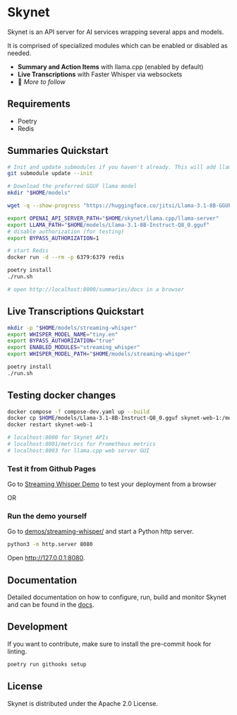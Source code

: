 # Skynet

Skynet is an API server for AI services wrapping several apps and models.

It is comprised of specialized modules which can be enabled or disabled as needed.

- **Summary and Action Items** with llama.cpp (enabled by default)
- **Live Transcriptions** with Faster Whisper via websockets
- 🚧 _More to follow_

## Requirements

- Poetry
- Redis

## Summaries Quickstart

```bash
# Init and update submodules if you haven't already. This will add llama.cpp which provides the OpenAI api server
git submodule update --init

# Download the preferred GGUF llama model
mkdir "$HOME/models"

wget -q --show-progress "https://huggingface.co/jitsi/Llama-3.1-8B-GGUF/blob/main/Llama-3.1-8B-Instruct-Q8_0.gguf?download=true" -O "$HOME/models/Llama-3.1-8B-Instruct-Q8_0.gguf"

export OPENAI_API_SERVER_PATH="$HOME/skynet/llama.cpp/llama-server"
export LLAMA_PATH="$HOME/models/Llama-3.1-8B-Instruct-Q8_0.gguf"
# disable authorization (for testing)
export BYPASS_AUTHORIZATION=1

# start Redis
docker run -d --rm -p 6379:6379 redis 

poetry install
./run.sh

# open http://localhost:8000/summaries/docs in a browser
```

## Live Transcriptions Quickstart

```bash
mkdir -p "$HOME/models/streaming-whisper"
export WHISPER_MODEL_NAME="tiny.en"
export BYPASS_AUTHORIZATION="true"
export ENABLED_MODULES="streaming_whisper"
export WHISPER_MODEL_PATH="$HOME/models/streaming-whisper"

poetry install
./run.sh
```

## Testing docker changes
```bash
docker compose -f compose-dev.yaml up --build
docker cp $HOME/models/Llama-3.1-8B-Instruct-Q8_0.gguf skynet-web-1:/models
docker restart skynet-web-1

# localhost:8000 for Skynet APIs
# localhost:8001/metrics for Prometheus metrics
# localhost:8003 for llama.cpp web server GUI
```

### Test it from Github Pages
Go to [Streaming Whisper Demo](https://jitsi.github.io/skynet/) to test your deployment from a browser

OR 

### Run the demo yourself

Go to [demos/streaming-whisper/](demos/streaming-whisper/) and start a Python http server.

```bash
python3 -m http.server 8080
```

Open http://127.0.0.1:8080.

## Documentation

Detailed documentation on how to configure, run, build and monitor Skynet and can be found in the [docs](docs/README.md).

## Development

If you want to contribute, make sure to install the pre-commit hook for linting.

```bash
poetry run githooks setup
```

## License

Skynet is distributed under the Apache 2.0 License.
